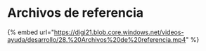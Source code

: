 # Archivos de referencia

{% embed url="https://digi21.blob.core.windows.net/videos-ayuda/desarrollo/28.%20Archivos%20de%20referencia.mp4" %}



